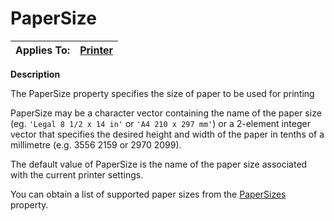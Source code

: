 




<h1 class="heading"><span class="name">PaperSize</span></h1>

| Applies To: | [Printer](../a-z/printer.md) |
| --- | ---  |


**Description**


The PaperSize property specifies the size of paper to be used for printing


PaperSize may be a character vector containing the name of the paper size (eg. `'Legal 8 1/2 x 14 in'` or `'A4 210 x 297 mm'`) or a 2-element integer vector that specifies the desired height and width of the paper in tenths of a millimetre (e.g. 3556 2159 or 2970 2099).


The default value of PaperSize is the name of the paper size associated with the current printer settings.


You can obtain a list of supported paper sizes from the [PaperSizes](../a-z/papersizes.md) property.



